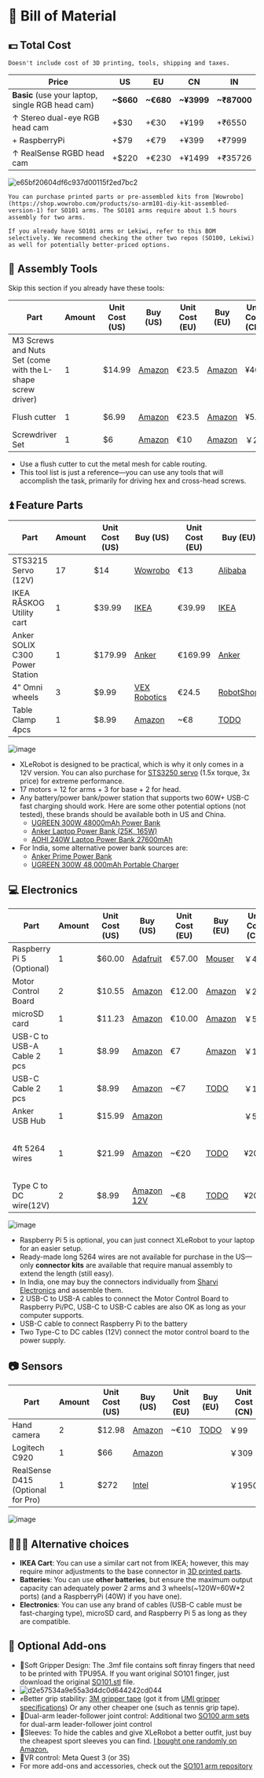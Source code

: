# 🛒 **Bill of Material**

## 💵 Total Cost 

```{note}
Doesn't include cost of 3D printing, tools, shipping and taxes.
```

| Price | US | EU | CN | IN |
| --- | --- | --- | --- | --- |
| **Basic** (use your laptop, single RGB head cam) | **~$660** | **~€680** | **~¥3999** | **~₹87000** |
| ↑ Stereo dual-eye RGB head cam | +$30 | +€30 | +¥199 | +₹6550 |
| + RaspberryPi | +$79 | +€79 | +¥399 | +₹7999 |
| ↑ RealSense RGBD head cam | +$220 | +€230 | +¥1499 | +₹35726 |



![e65bf20604df6c937d00115f2ed7bc2](https://github.com/user-attachments/assets/cdef7558-935d-4e31-a612-f747dfc61340)



```{tip}
You can purchase printed parts or pre-assembled kits from [Wowrobo](https://shop.wowrobo.com/products/so-arm101-diy-kit-assembled-version-1) for SO101 arms. The SO101 arms require about 1.5 hours assembly for two arms.
```

```{note}
If you already have SO101 arms or Lekiwi, refer to this BOM selectively. We recommend checking the other two repos (SO100, Lekiwi) as well for potentially better-priced options.
```

## 🔨 Assembly Tools 

Skip this section if you already have these tools:

| Part | Amount | Unit Cost (US) | Buy (US) | Unit Cost (EU) | Buy (EU) | Unit Cost (CN) | Buy (CN) | Unit Cost (IN) | Buy (IN) |
| --- | --- | --- | --- | --- | --- | --- | --- | --- | --- |
| M3 Screws and Nuts Set (come with the L-shape screw driver) | 1 | $14.99 | [Amazon](https://a.co/d/4NfBpNS) | €23.5 | [Amazon](https://www.amazon.fr/Cylindrique-Inoxydable-M2-Socket-Assortiment/dp/B09Y8WYFWD/) | ¥40 | [Taobao](https://item.taobao.com/item.htm?abbucket=14&detail_redpacket_pop=true&id=614760389801&ltk2=1745773029845cww4kdo78gamgx9c4hl35&ns=1&priceTId=2100c82517457730113487286e0bc2&query=m3%E5%86%85%E5%85%AD%E8%A7%92%E8%9E%BA%E4%B8%9D%E5%A5%97%E8%A3%85&skuId=4501144438660&spm=a21n57.1.hoverItem.20&utparam=%7B%22aplus_abtest%22%3A%2256d17236f81617358b208d1cf05155cf%22%7D&xxc=taobaoSearch) | ₹1699 | [Amazon India](https://www.amazon.in/Epi-Torque-Epic-Torque-Doityourself-Tensile/dp/B08F5J4YS6/) |
| Flush cutter | 1 | $6.99 | [Amazon](https://a.co/d/61KlrZp) | €23.5 | [Amazon](https://www.amazon.fr/Cylindrique-Inoxydable-M2-Socket-Assortiment/dp/B09Y8WYFWD/) | ¥5.8 | [Taobao](https://item.taobao.com/item.htm?abbucket=14&detail_redpacket_pop=true&id=706039364576&ltk2=1745773187187erh7ued4gqcyyk5573rir&ns=1&priceTId=2100c82517457731790992641e0bc2&query=%E5%89%AA%E7%BA%BF%E9%92%B3&skuId=4964064736437&spm=a21n57.1.hoverItem.5&utparam=%7B%22aplus_abtest%22%3A%22474017eea48950332239eaf78d326730%22%7D&xxc=taobaoSearch) | ₹297 | [Amazon India](https://www.amazon.in/Homdum-Electronic-Jewellery-Electric-Strippers/dp/B09SZH1JQ2) |
| Screwdriver Set | 1 | $6 | [Amazon](https://www.amazon.com/Precision-Phillips-Screwdriver-Electronics-Computer/dp/B0DB227RTH) | €10 | [Amazon](https://www.amazon.fr/dp/B08ZXVMVYD/) | ￥20 | [Taobao](https://e.tb.cn/h.6ReL0wwgtPuSmNV?tk=3rLDV10AVtr) | ₹448 | [Amazon India](https://www.amazon.in/Zaptec-Magnetic-Screwdriver-Suitable-Electronics/dp/B0CN3GTCT6/) |
- Use a flush cutter to cut the metal mesh for cable routing.
- This tool list is just a reference—you can use any tools that will accomplish the task, primarily for driving hex and cross-head screws.

## ⏫ Feature Parts

| Part | Amount | Unit Cost (US) | Buy (US) | Unit Cost (EU) | Buy (EU) | Unit Cost (CN) | Buy (CN) | Unit Cost (IN) | Buy (IN) |
| --- | --- | --- | --- | --- | --- | --- | --- | --- | --- |
| STS3215 Servo (12V) | 17 | $14 | [Wowrobo](https://shop.wowrobo.com/products/feetech-sts3215-servo-12v-30kg-high-torque-servo-for-so-arm100) | €13 | [Alibaba](https://www.alibaba.com/product-detail/6PCS-7-4V-STS3215-Servos-for_1600523509006.html) | ￥97 | [TaoBao](https://item.taobao.com/item.htm?id=712179366565&skuId=5268252241438) | ₹2097 | [Robu.in](https://robu.in/product/waveshare-30kg-serial-bus-servo/) |
| IKEA RÅSKOG Utility cart | 1 | $39.99 | [IKEA](https://www.ikea.com/us/en/p/raskog-utility-cart-black-40582181/#content) | €39.99 | [IKEA](https://www.ikea.com/nl/en/p/raskog-trolley-white-30586783/) | ￥249 | [IKEA](https://www.ikea.cn/cn/zh/p/raskog-la-si-ke-shou-tui-che-bai-se-70376721/) | ₹2600 | [Amazon India](https://www.amazon.in/Ikea-R%C3%85SKOG-Trolley-0-35x0-45-Cotton/dp/B07SGJ2RSM) |
| Anker SOLIX C300 Power Station | 1 | $179.99 | [Anker](https://www.ankersolix.com/products/c300-dc?variant=49702163972426&ref=naviMenu_pps) | €169.99 | [Anker](https://www.anker.com/eu-en/products/a17260z1?variant=44598991323326&ref=naviMenu_pps) | ￥899 | [Taobao](https://e.tb.cn/h.6PQRiymMOteAgrb?tk=m6L3V3frrfp) | ₹27899 | [Ubuy India](https://www.ubuy.co.in/product/M62UNA548-solix-c300-portable-power-station-outdoor-288wh-lifepo4-battery-300w-600w-surge-solar-generator-140w-two-way-fast-charging-for-camping) |
| 4" Omni wheels | 3 | $9.99 | [VEX Robotics](https://www.vexrobotics.com/omni-wheels.html?srsltid=AfmBOorWdWT-FIiWSAbicYWSxqYr-d5X3CJSGxMkO33WO0thwlTn4DQu) | €24.5 | [RobotShop](https://eu.robotshop.com/products/100mm-omnidirectional-wheel-brass-bearing-rollers) | ￥135 | [PDD](https://mobile.yangkeduo.com/goods.html?ps=kKWPC7xuzw) | ₹4380 | [Robu.in](https://robu.in/product/100mm-double-aluminium-omni-wheel-bush-type-roller/) |
| Table Clamp 4pcs | 1 | $8.99 | [Amazon](https://www.amazon.com/TAODAN-Trigger-Ratchet-Woodworking-Processes/dp/B0DJNXF8WH?rps=1&sr=1-18) | ~€8 | [TODO](https://www.notion.so/Bill-of-Material-21abb280f59380f48e49e5c51df2b37f?pvs=21) | ￥9.2 | [TaoBao](https://detail.tmall.com/item.htm?id=801399113134&skuId=5633627126649) | ₹772 | [Amazon India](https://www.amazon.in/HASTHIP%C2%AE-Two-Way-Woodworking-Trigger-Jigsaw/dp/B0BDDHN238/) |

![image](https://github.com/user-attachments/assets/ee012d47-f2a9-495c-a156-01bf92b2e63b)

- XLeRobot is designed to be practical, which is why it only comes in a 12V version. You can also purchase for [STS3250 servo](https://shop.wowrobo.com/products/feetech-sts3250-c002-servo-12v-50kg-1-345-servo) (1.5x torque, 3x price) for extreme performance.
- 17 motors = 12 for arms + 3 for base + 2 for head.
- Any battery/power bank/power station that supports two 60W+ USB-C fast charging should work. Here are some other potential options (not tested), these brands should be available both in US and China.
  - [UGREEN 300W 48000mAh Power Bank](https://www.ugreen.com/products/ugreen-300w-48000mah-portable-charger-power-bank?gad_source=1&gad_campaignid=22334559506&gbraid=0AAAAAokPG3uYEJ4xHLZ1A5FoS_1cCYYRO&gclid=CjwKCAjwq9rFBhAIEiwAGVAZP_WRyKyLoZsEkLylqFw3KlfsLzoJ5NMiHtnRrRCAHs69uGl3R8McnBoCL-gQAvD_BwE)
  - [Anker Laptop Power Bank (25K, 165W)](https://www.anker.com/products/a1695-anker-power-bank-25000mah-165w?variant=44320657997974&utm_source=google&utm_medium=pmax&utm_campaign=us_anker_charger_conversion_pmax_seasonal_purchase_ost&utm_content=seasonal&utm_term=%7B20274825774%7D_%7B%7D_%7B%7D&gad_source=1&gad_campaignid=20284126303&gbraid=0AAAAADbnO27MKKh2JRMESwKW-MVxtoKEL&gclid=CjwKCAjwq9rFBhAIEiwAGVAZPyQRpShyzLVCZCrWArnCPk8fVGbShtkYDsQmfMCKwbmLKyY12u9N_xoCKC0QAvD_BwE)
  - [AOHI 240W Laptop Power Bank 27600mAh](https://a.co/d/aW8lNc2)
- For India, some alternative power bank sources are:
  - [Anker Prime Power Bank](https://www.amazon.in/Anker-Portable-Compatible-Charging-Included/dp/B0BYP2F3SG/)
  - [UGREEN 300W 48,000mAh Portable Charger](https://www.amazon.in/UGREEN-Portable-Charger-Digital-Lighting/dp/B0CJY37RT3/)

## 💻 Electronics

| Part | Amount | Unit Cost (US) | Buy (US) | Unit Cost (EU) | Buy (EU) | Unit Cost (CN) | Buy (CN) | Unit Cost (IN) | Buy (IN) |
| --- | --- | --- | --- | --- | --- | --- | --- | --- | --- |
| Raspberry Pi 5 (Optional) | 1 | $60.00 | [Adafruit](https://www.adafruit.com/product/5812) | €57.00 | [Mouser](https://eu.mouser.com/ProductDetail/Raspberry-Pi/SC1111?qs=HoCaDK9Nz5fnLhlMNnKTiQ%3D%3D) | ￥410 | [Taobao](https://e.tb.cn/h.64IIvlisvAL15g8?tk=fdOVexkHECW) | ₹7,999 | [Robu.in](https://robu.in/product/raspberry-pi-5-model-4gb/) |
| Motor Control Board | 2 | $10.55 | [Amazon](https://www.amazon.com/Waveshare-Integrates-Control-Circuit-Supports/dp/B0CTMM4LWK/) | €12.00 | [Amazon](https://www.amazon.fr/Waveshare-Integrates-Control-Applicable-Integrate/dp/B0CJ6TP3TP) | ￥24 | [Taobao](https://e.tb.cn/h.64DOUpLpB5crVdH?tk=BSaTex9UHWj) | ₹4041 | [Amazon India](https://www.amazon.in/Wonrabai-Integrates-Control-Circuit-Supports/dp/B0D1R4SGFS/) |
| microSD card | 1 | $11.23 | [Amazon](https://www.amazon.com/SanDisk-Extreme-microSDXC-Memory-Adapter/dp/B09X7C7LL1/) | €10.00 | [Amazon](https://www.amazon.fr/Lexar-Carte-Micro-adaptateur-Smartphone/dp/B08XZ2KS1F) | ￥58 | [Taobao](https://e.tb.cn/h.64DMZzLz5h26s12?tk=eImPex96lCQ) | ₹739 | [Amazon India](https://www.amazon.in/SanDisk-Extreme-microSD-Smartphones-Action/dp/B0B2DDJGF8/) |
| USB-C to USB-A Cable 2 pcs | 1 | $8.99 | [Amazon](https://a.co/d/0mWsmhG) | €7 | [Amazon](https://www.amazon.fr/dp/B07BNF842T/) | ￥17 | [Taobao](https://e.tb.cn/h.64HOv24RLmYC4Yh?tk=AXpgexkDFd4) | ₹799 | [Amazon India](https://www.amazon.in/Powerline-Charging-Compatibility-Delivery-MacBook/dp/B07DD5YHMH) |
| USB-C Cable 2 pcs | 1 | $8.99 | [Amazon](https://a.co/d/f8hm4E2) | ~€7 | [TODO](https://www.notion.so/Bill-of-Material-21abb280f59380f48e49e5c51df2b37f?pvs=21) | ￥17 | [Taobao](https://detail.tmall.com/item.htm?abbucket=14&detail_redpacket_pop=true&id=562374737204&ltk2=1745778907089uemkvoxey50xt270pvkfcq&ns=1&priceTId=2100c80417457788995147926e0bd5&query=usbc%E6%95%B0%E6%8D%AE%E7%BA%BF&skuId=5239339491575&spm=a21n57.1.hoverItem.4&utparam=%7B%22aplus_abtest%22%3A%2250461336def889c0b534e9603672d7f7%22%7D&xxc=taobaoSearch) | ₹899 | [Amazon India](https://www.amazon.in/Anker-Charging-MacBook-Galaxy-Charger/dp/B088NRLMPV/) |
| Anker USB Hub | 1 | $15.99 | [Amazon](https://a.co/d/6tJW8lN) |  |  | ￥52 | [Taobao](https://e.tb.cn/h.hTEgXX1RlPY0lWL?tk=AKLz4a3uOsA) | ₹699 | [Amazon India](https://www.amazon.in/Anker-4-Port-Ultra-Extended-MacBook/dp/B07L32B9C2/) |
| 4ft 5264 wires | 1 | $21.99 | [Amazon](https://www.amazon.com/dp/B0D2W47V8V) | ~€20 | [TODO](https://www.notion.so/Bill-of-Material-21abb280f59380f48e49e5c51df2b37f?pvs=21) | ¥20 | [Taobao](https://e.tb.cn/h.6ZvsvUU7wlxTIqu?tk=mz7PeJUloea) 3P-1000mm and 5264 connector | ₹7209 | [Amazon India](https://www.amazon.in/Keszoox-Connector-Assortment-Compatible-Pre-Crimped/dp/B0DCYYWZT7) |
| Type C to DC wire(12V) | 2 | $8.99 | [Amazon 12V](https://www.amazon.com/dp/B0CDBWHXDZ) | ~€8 | [TODO](https://www.notion.so/Bill-of-Material-21abb280f59380f48e49e5c51df2b37f?pvs=21) | ¥20 | [Taobao 12V](https://e.tb.cn/h.6ZvuOW01EmvvHq1?tk=nzvFeJUnyuB) | ₹659 | [Amazon India](https://www.amazon.in/Tobo-7-4x0-6MM-Flexible-Charging-TD-1125CC/dp/B0CQNWRZQ) |

![image](https://github.com/user-attachments/assets/0a8afb77-30b7-4d5c-a981-9b255269f9ec)

- Raspberry Pi 5 is optional, you can just connect XLeRobot to your laptop for an easier setup.
- Ready-made long 5264 wires are not available for purchase in the US—only **connector kits** are available that require manual assembly to extend the length (still easy).
- In India, one may buy the connectors individually from [Sharvi Electronics](https://sharvielectronics.com/?s=5264&post_type=product&product_cat=0) and assemble them.
- 2 USB-C to USB-A cables to connect the Motor Control Board to Raspberry Pi/PC, USB-C to USB-C cables are also OK as long as your computer supports.
- USB-C cable to connect Raspberry Pi to the battery
- Two Type-C to DC cables (12V) connect the motor control board to the power supply.

## 📷 Sensors 

| Part | Amount | Unit Cost (US) | Buy (US) | Unit Cost (EU) | Buy (EU) | Unit Cost (CN) | Buy (CN) | Unit Cost (IN) | Buy (IN) |
| --- | --- | --- | --- | --- | --- | --- | --- | --- | --- |
| Hand camera | 2 | $12.98 | [Amazon](https://a.co/d/fXX2odP) | ~€10 | [TODO](https://www.notion.so/Bill-of-Material-21abb280f59380f48e49e5c51df2b37f?pvs=21) | ￥99 | [Taobao](https://item.taobao.com/item.htm?ft=t&id=860171734711) | ₹3278 | [Desert Cart](https://www.desertcart.in/products/612412428-innomaker-1080p-usb-2-0-uvc-camera-130-wide-angle) |
| Logitech C920 | 1 | $66 | [Amazon](https://a.co/d/gM8vei1) |  |  | ￥309 |[Taobao]( https://e.tb.cn/h.hjpjA9cw3DpgwQi?tk=DRu642dmCo8 )  | ₹8459 | [Amazon India](https://www.amazon.in/Logitech-C920-Pro-Webcam-Microphones/dp/B006JH8T3S/) |
| RealSense D415 (Optional for Pro) | 1 | $272 | [Intel](https://store.intelrealsense.com/buy-intel-realsense-depth-camera-d415.html) |  |  | ￥1950 |[Taobao](https://e.tb.cn/h.hTHju7zCMDMR84q?tk=z0WU4aXOKey)  | ₹35726 | [Robu.in](https://robu.in/product/intel-d415-realsense-depth-camera/) |

![image](https://github.com/user-attachments/assets/0f5a10ce-d0e9-4e53-b457-27a9ba057cbf)

## 🧑‍🤝‍🧑 Alternative choices 

- **IKEA Cart**: You can use a similar cart not from IKEA; however, this may require minor adjustments to the base connector in [3D printed parts](https://github.com/Vector-Wangel/XLeRobot/tree/main/hardware).
- **Batteries**: You can use **other batteries**, but ensure the maximum output capacity can adequately power 2 arms and 3 wheels(~120W=60W*2 ports) (and a RaspberryPi (40W) if you have one).
- **Electronics**: You can use any brand of cables (USB-C cable must be fast-charging type), microSD card, and Raspberry Pi 5 as long as they are compatible.

## 🧩 Optional Add-ons 

- 🫱Soft Gripper Design: The .3mf file contains soft finray fingers that need to be printed with TPU95A. If you want original SO101 finger, just download the original [SO101.stl](https://github.com/Vector-Wangel/XLeRobot/blob/main/hardware/Ender_Follower_SO101.stl) file.
- ![d2e57534a9e55a3d4dc0d644242cd044](https://github.com/user-attachments/assets/8d095541-d98f-4af8-a43c-028baae0d375)
- ✊Better grip stability: [3M gripper tape](https://www.amazon.com/gp/product/B0093CQPW8/ref=ppx_yo_dt_b_search_asin_title?ie=UTF8&psc=1) (got it from [UMI gripper specifications](https://docs.google.com/document/d/1TPYwV9sNVPAi0ZlAupDMkXZ4CA1hsZx7YDMSmcEy6EU/edit?tab=t.0#heading=h.5k5vwx2iqjqg)) Or any other cheaper one (such as tennis grip tape).
- 🙌Dual-arm leader-follower joint control: Additional two [SO100 arm sets](https://github.com/TheRobotStudio/SO-ARM100/tree/main) for dual-arm leader-follower joint control
- 👗Sleeves: To hide the cables and give XLeRobot a better outfit, just buy the cheapest sport sleeves you can find. [I bought one randomly on Amazon.](https://a.co/d/bjD08Oi)
- 👀VR control: Meta Quest 3 (or 3S)
- For more add-ons and accessories, check out the [SO101 arm repository](https://github.com/TheRobotStudio/SO-ARM100/tree/main?tab=readme-ov-file#optional-hardware)
